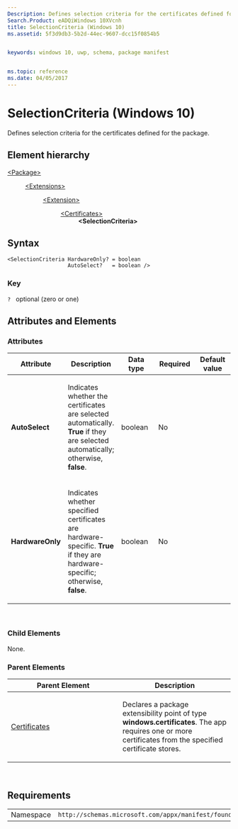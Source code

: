 ```yaml
---
Description: Defines selection criteria for the certificates defined for the package.
Search.Product: eADQiWindows 10XVcnh
title: SelectionCriteria (Windows 10)
ms.assetid: 5f3d9db3-5b2d-44ec-9607-dcc15f0854b5


keywords: windows 10, uwp, schema, package manifest


ms.topic: reference
ms.date: 04/05/2017
---
```


# SelectionCriteria (Windows 10)


Defines selection criteria for the certificates defined for the package.

## Element hierarchy

<dl>
<dt><a href="element-package.md">&lt;Package&gt;</a></dt>
<dd>
<dl>
<dt><a href="element-extensions.md">&lt;Extensions&gt;</a></dt>
<dd>
<dl>
<dt><a href="element-extension.md">&lt;Extension&gt;</a></dt>
<dd>
<dl>
<dt><a href="element-certificates.md">&lt;Certificates&gt;</a></dt>
<dd><b>&lt;SelectionCriteria&gt;</b></dd>
</dl>
</dd>
</dl>
</dd>
</dl>
</dd>
</dl>

## Syntax

``` syntax
<SelectionCriteria HardwareOnly? = boolean
                   AutoSelect?   = boolean />
```

### Key

`?`   optional (zero or one)

## Attributes and Elements


### Attributes

<table>
<colgroup>
<col width="20%" />
<col width="20%" />
<col width="20%" />
<col width="20%" />
<col width="20%" />
</colgroup>
<thead>
<tr class="header">
<th>Attribute</th>
<th>Description</th>
<th>Data type</th>
<th>Required</th>
<th>Default value</th>
</tr>
</thead>
<tbody>
<tr class="odd">
<td><strong>AutoSelect</strong></td>
<td><p>Indicates whether the certificates are selected automatically. <strong>True</strong> if they are selected automatically; otherwise, <strong>false</strong>.</p></td>
<td>boolean</td>
<td>No</td>
<td></td>
</tr>
<tr class="even">
<td><strong>HardwareOnly</strong></td>
<td><p>Indicates whether specified certificates are hardware-specific. <strong>True</strong> if they are hardware-specific; otherwise, <strong>false</strong>.</p></td>
<td>boolean</td>
<td>No</td>
<td></td>
</tr>
</tbody>
</table>

 

### Child Elements

None.

### Parent Elements

<table>
<colgroup>
<col width="50%" />
<col width="50%" />
</colgroup>
<thead>
<tr class="header">
<th>Parent Element</th>
<th>Description</th>
</tr>
</thead>
<tbody>
<tr class="odd">
<td><a href="element-certificates.md">Certificates</a> </td>
<td><p>Declares a package extensibility point of type <strong>windows.certificates</strong>. The app requires one or more certificates from the specified certificate stores.</p></td>
</tr>
</tbody>
</table>

 

## Requirements

|   |   |
|--|--|
| Namespace | `http://schemas.microsoft.com/appx/manifest/foundation/windows10` |


 

 



